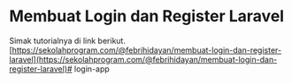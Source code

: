 # Membuat Login dan Register Laravel
Simak tutorialnya di link berikut.
[https://sekolahprogram.com/@febrihidayan/membuat-login-dan-register-laravel](https://sekolahprogram.com/@febrihidayan/membuat-login-dan-register-laravel)# login-app
